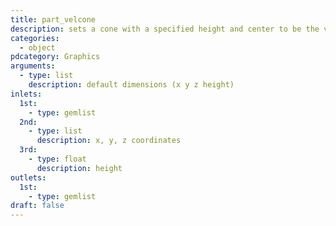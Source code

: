 ```yaml
---
title: part_velcone
description: sets a cone with a specified height and center to be the velocity-domain of emitted particles
categories:
  - object
pdcategory: Graphics
arguments:
  - type: list
    description: default dimensions (x y z height)
inlets:
  1st:
    - type: gemlist
  2nd:
    - type: list
      description: x, y, z coordinates
  3rd:
    - type: float
      description: height
outlets:
  1st:
    - type: gemlist
draft: false
---
```

